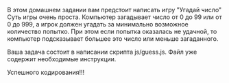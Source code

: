 В этом домашнем задании вам предстоит написать игру "Угадай число"
Суть игры очень проста. Компьютер загадывает число от 0 до 99 или
от 0 до 999, а игрок должен угадать за минимально возможное количество
попытко.
При этом если попытка оказалась не удачной, то компьютер подсказывает
большее это число или меньше загаданного.

Ваша задача состоит в написании скрипта js/guess.js.
Файл уже содержит необходимые инструкции.

Успешного кодирования!!!